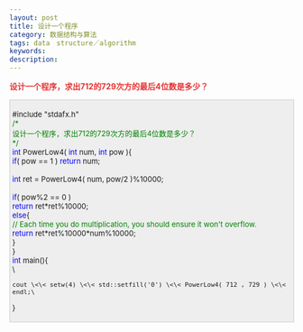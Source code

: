 ```yaml
---
layout: post
title: 设计一个程序
category: 数据结构与算法
tags: data　structure／algorithm
keywords: 
description: 
---
```


**<span style="color:#e53333;"> </span>**<span
style="color:#e53333;font-size:10.5pt;">**设计一个程序，求出**</span><span
style="color:#e53333;font-size:10.5pt;">**712**</span><span
style="color:#e53333;font-size:10.5pt;">**的**</span><span
style="color:#e53333;font-size:10.5pt;">**729**</span><span
style="color:#e53333;font-size:10.5pt;">**次方的最后**</span><span
style="color:#e53333;font-size:10.5pt;">**4**</span><span
style="color:#e53333;font-size:10.5pt;">**位数是多少？**</span>

<div
style="border-bottom:#cccccc 1px solid;border-left:#cccccc 1px solid;padding-bottom:4px;background-color:#eeeeee;padding-left:4px;width:98%;padding-right:5px;font-size:13px;word-break:break-all;border-top:#cccccc 1px solid;border-right:#cccccc 1px solid;padding-top:4px;">

\#include "stdafx.h"\
 <span style="color:#008000;">/\*</span><span style="color:#008000;">\
 设计一个程序，求出712的729次方的最后4位数是多少？\
 </span><span style="color:#008000;">\*/</span>\
 <span style="color:#0000ff;">int</span> PowerLow4( <span
style="color:#0000ff;">int</span> num, <span
style="color:#0000ff;">int</span> pow ){\
     <span style="color:#0000ff;">if</span>( pow == 1 ) <span
style="color:#0000ff;">return</span> num;\
\
     <span
style="color:#0000ff;">int</span> ret = PowerLow4( num, pow/2 )%10000;\
\
     <span style="color:#0000ff;">if</span>( pow%2 == 0 )\
         <span style="color:#0000ff;">return</span> ret\*ret%10000;\
     <span style="color:#0000ff;">else</span>{\
         <span style="color:#008000;">//</span><span
style="color:#008000;"> Each time you do multiplication, you should ensure it won't overflow.</span><span
style="color:#008000;">\
 </span>        <span
style="color:#0000ff;">return</span> ret\*ret%10000\*num%10000;\
     }\
 }\
 <span style="color:#0000ff;">int</span> main(){\
\

    cout \<\< setw(4) \<\< std::setfill('0') \<\< PowerLow4( 712 , 729 ) \<\< endl;\
 }

</div>

 







